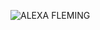 
![ALEXA FLEMING](https://github.com/alexafleming/alexafleming/assets/111538729/85d02d08-3811-408c-a58c-ecf3dc88b21a)

